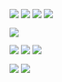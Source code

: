 
[![](https://img.shields.io/badge/-Lua-000080?style=flat-rounded&logo=lua&logoColor=fff)](https://www.lua.org/)
[![](https://img.shields.io/badge/-Python-346E9E?style=flat-rounded&logo=python&logoColor=FFDA4A)](https://www.python.org/)
[![](https://img.shields.io/badge/-PHP-777BB3?style=flat-rounded&logo=php&logoColor=fff)](https://www.php.net/manual/fr/intro-whatis.php)
[![](https://img.shields.io/badge/-HTML-E44F26?style=flat-rounded&logo=html5&logoColor=fff)](https://developer.mozilla.org/fr/docs/Web/HTML)

[![](https://img.shields.io/badge/-Figma-1E1E1E?style=flat-rounded&logo=figma&logoColor=fff)](https://www.figma.com/)


[![](https://img.shields.io/badge/IDE-Visual%20Studio%20Code-0077BB?style=flat-rounded&logo=visual-studio-code)](https://code.visualstudio.com/)
[![](https://img.shields.io/badge/OS-Windows-blue?style=flat-rounded&logo=windows)](https://www.microsoft.com/fr-fr/windows?r=1)
[![](https://img.shields.io/badge/OS-macOS-darkgray?style=flat-rounded&logo=apple)](https://www.apple.com/)


[![](https://img.shields.io/badge/.Daniel.%E2%80%8E%20-black?style=flat-rounded&logo=steam)](https://steamcommunity.com/profiles/76561198251749852/)
[![](https://img.shields.io/badge/dkwcc%E2%80%8E%20-black?style=flat-rounded&logo=discord)](discordapp.com/users/239069764578836480)

